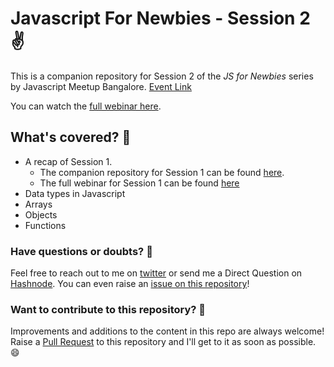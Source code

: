 # Javascript For Newbies - Session 2 ✌️

This is a companion repository for Session 2 of the *JS for Newbies* series by Javascript Meetup Bangalore. [Event Link](https://www.meetup.com/JavaScript-Meetup-Bangalore/events/246187384/)

You can watch the [full webinar here](https://www.youtube.com/watch?v=byB88mL9jEs).

## What's covered? 🚀

- A recap of Session 1.
    - The companion repository for Session 1 can be found [here](https://github.com/ashish1729/jsForNewbies-talk-1).
    - The full webinar for Session 1 can be found [here](https://www.youtube.com/watch?v=aljqhsGXgkk)
- Data types in Javascript
- Arrays
- Objects
- Functions

### Have questions or doubts? 🤔

Feel free to reach out to me on [twitter](https://twitter.com/AbinavSeelan) or send me a Direct Question on [Hashnode](https://hashnode.com/@abinavseelan). You can even raise an [issue on this repository](https://github.com/abinavseelan/js-for-newbies-2/issues)!

### Want to contribute to this repository? 🤖

Improvements and additions to the content in this repo are always welcome! Raise a [Pull Request](https://github.com/abinavseelan/js-for-newbies-2/pulls) to this repository and I'll get to it as soon as possible. 😄
